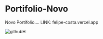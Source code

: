 # Portifolio-Novo
Novo Portifolio....
LINK: felipe-costa.vercel.app





![githubH](https://github.com/CrvgFelipe/Portifolio-Novo/assets/112822398/7ec3e8cb-3f9d-4568-a184-8275eb959143)
